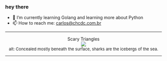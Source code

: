 ### hey there 

- :seedling: I’m currently learning Golang and learning more about Python
- :mailbox: How to reach me: carlos@chcdc.com.br


---


<!-- xkcd -->
<p align="center">Scary Triangles</br><img src=https://imgs.xkcd.com/comics/scary_triangles.png></br><font size =2>alt: Concealed mostly beneath the surface, sharks are the icebergs of the sea.</br></font></p></table></p> 


<!-- xkcd -->
---
